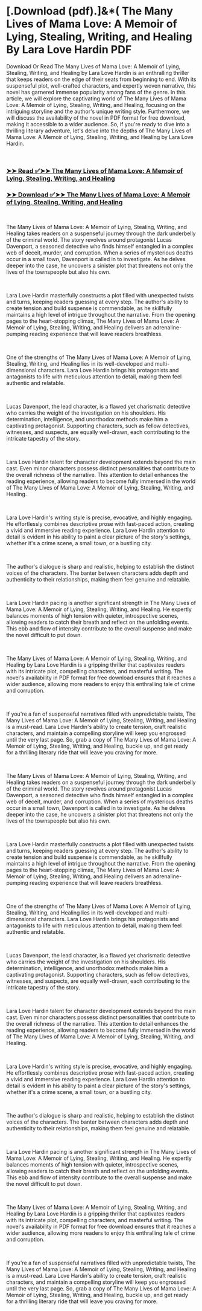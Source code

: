 # [.Download (pdf).]&*( The Many Lives of Mama Love: A Memoir of Lying, Stealing, Writing, and Healing By Lara Love Hardin PDF

<p>Download Or Read The Many Lives of Mama Love: A Memoir of Lying, Stealing, Writing, and Healing by Lara Love Hardin is an enthralling thriller that keeps readers on the edge of their seats from beginning to end. With its suspenseful plot, well-crafted characters, and expertly woven narrative, this novel has garnered immense popularity among fans of the genre. In this article, we will explore the captivating world of The Many Lives of Mama Love: A Memoir of Lying, Stealing, Writing, and Healing, focusing on the intriguing storyline and the author's unique writing style. Furthermore, we will discuss the availability of the novel in PDF format for free download, making it accessible to a wider audience. So, if you're ready to dive into a thrilling literary adventure, let's delve into the depths of The Many Lives of Mama Love: A Memoir of Lying, Stealing, Writing, and Healing by Lara Love Hardin.</p>
<p>&nbsp;</p>

### [➤➤ Read ✅➤➤ The Many Lives of Mama Love: A Memoir of Lying, Stealing, Writing, and Healing](https://pdf2worldwide.blogspot.com/id/64631561)

### [➤➤ Download ✅➤➤ The Many Lives of Mama Love: A Memoir of Lying, Stealing, Writing, and Healing](https://pdf2worldwide.blogspot.com/id/64631561)

<p>&nbsp;</p>
<p>The Many Lives of Mama Love: A Memoir of Lying, Stealing, Writing, and Healing takes readers on a suspenseful journey through the dark underbelly of the criminal world. The story revolves around protagonist Lucas Davenport, a seasoned detective who finds himself entangled in a complex web of deceit, murder, and corruption. When a series of mysterious deaths occur in a small town, Davenport is called in to investigate. As he delves deeper into the case, he uncovers a sinister plot that threatens not only the lives of the townspeople but also his own.</p>
<p>&nbsp;</p>
<p>Lara Love Hardin masterfully constructs a plot filled with unexpected twists and turns, keeping readers guessing at every step. The author's ability to create tension and build suspense is commendable, as he skillfully maintains a high level of intrigue throughout the narrative. From the opening pages to the heart-stopping climax, The Many Lives of Mama Love: A Memoir of Lying, Stealing, Writing, and Healing delivers an adrenaline-pumping reading experience that will leave readers breathless.</p>
<p>&nbsp;</p>
<p>One of the strengths of The Many Lives of Mama Love: A Memoir of Lying, Stealing, Writing, and Healing lies in its well-developed and multi-dimensional characters. Lara Love Hardin brings his protagonists and antagonists to life with meticulous attention to detail, making them feel authentic and relatable.</p>
<p>&nbsp;</p>
<p>Lucas Davenport, the lead character, is a flawed yet charismatic detective who carries the weight of the investigation on his shoulders. His determination, intelligence, and unorthodox methods make him a captivating protagonist. Supporting characters, such as fellow detectives, witnesses, and suspects, are equally well-drawn, each contributing to the intricate tapestry of the story.</p>
<p>&nbsp;</p>
<p>Lara Love Hardin talent for character development extends beyond the main cast. Even minor characters possess distinct personalities that contribute to the overall richness of the narrative. This attention to detail enhances the reading experience, allowing readers to become fully immersed in the world of The Many Lives of Mama Love: A Memoir of Lying, Stealing, Writing, and Healing.</p>
<p>&nbsp;</p>
<p>Lara Love Hardin's writing style is precise, evocative, and highly engaging. He effortlessly combines descriptive prose with fast-paced action, creating a vivid and immersive reading experience. Lara Love Hardin attention to detail is evident in his ability to paint a clear picture of the story's settings, whether it's a crime scene, a small town, or a bustling city.</p>
<p>&nbsp;</p>
<p>The author's dialogue is sharp and realistic, helping to establish the distinct voices of the characters. The banter between characters adds depth and authenticity to their relationships, making them feel genuine and relatable.</p>
<p>&nbsp;</p>
<p>Lara Love Hardin pacing is another significant strength in The Many Lives of Mama Love: A Memoir of Lying, Stealing, Writing, and Healing. He expertly balances moments of high tension with quieter, introspective scenes, allowing readers to catch their breath and reflect on the unfolding events. This ebb and flow of intensity contribute to the overall suspense and make the novel difficult to put down.</p>
<p>&nbsp;</p>
<p>The Many Lives of Mama Love: A Memoir of Lying, Stealing, Writing, and Healing by Lara Love Hardin is a gripping thriller that captivates readers with its intricate plot, compelling characters, and masterful writing. The novel's availability in PDF format for free download ensures that it reaches a wider audience, allowing more readers to enjoy this enthralling tale of crime and corruption.</p>
<p>&nbsp;</p>
<p>If you're a fan of suspenseful narratives filled with unpredictable twists, The Many Lives of Mama Love: A Memoir of Lying, Stealing, Writing, and Healing is a must-read. Lara Love Hardin's ability to create tension, craft realistic characters, and maintain a compelling storyline will keep you engrossed until the very last page. So, grab a copy of The Many Lives of Mama Love: A Memoir of Lying, Stealing, Writing, and Healing, buckle up, and get ready for a thrilling literary ride that will leave you craving for more.</p>
<p>&nbsp;</p>
<p>The Many Lives of Mama Love: A Memoir of Lying, Stealing, Writing, and Healing takes readers on a suspenseful journey through the dark underbelly of the criminal world. The story revolves around protagonist Lucas Davenport, a seasoned detective who finds himself entangled in a complex web of deceit, murder, and corruption. When a series of mysterious deaths occur in a small town, Davenport is called in to investigate. As he delves deeper into the case, he uncovers a sinister plot that threatens not only the lives of the townspeople but also his own.</p>
<p>&nbsp;</p>
<p>Lara Love Hardin masterfully constructs a plot filled with unexpected twists and turns, keeping readers guessing at every step. The author's ability to create tension and build suspense is commendable, as he skillfully maintains a high level of intrigue throughout the narrative. From the opening pages to the heart-stopping climax, The Many Lives of Mama Love: A Memoir of Lying, Stealing, Writing, and Healing delivers an adrenaline-pumping reading experience that will leave readers breathless.</p>
<p>&nbsp;</p>
<p>One of the strengths of The Many Lives of Mama Love: A Memoir of Lying, Stealing, Writing, and Healing lies in its well-developed and multi-dimensional characters. Lara Love Hardin brings his protagonists and antagonists to life with meticulous attention to detail, making them feel authentic and relatable.</p>
<p>&nbsp;</p>
<p>Lucas Davenport, the lead character, is a flawed yet charismatic detective who carries the weight of the investigation on his shoulders. His determination, intelligence, and unorthodox methods make him a captivating protagonist. Supporting characters, such as fellow detectives, witnesses, and suspects, are equally well-drawn, each contributing to the intricate tapestry of the story.</p>
<p>&nbsp;</p>
<p>Lara Love Hardin talent for character development extends beyond the main cast. Even minor characters possess distinct personalities that contribute to the overall richness of the narrative. This attention to detail enhances the reading experience, allowing readers to become fully immersed in the world of The Many Lives of Mama Love: A Memoir of Lying, Stealing, Writing, and Healing.</p>
<p>&nbsp;</p>
<p>Lara Love Hardin's writing style is precise, evocative, and highly engaging. He effortlessly combines descriptive prose with fast-paced action, creating a vivid and immersive reading experience. Lara Love Hardin attention to detail is evident in his ability to paint a clear picture of the story's settings, whether it's a crime scene, a small town, or a bustling city.</p>
<p>&nbsp;</p>
<p>The author's dialogue is sharp and realistic, helping to establish the distinct voices of the characters. The banter between characters adds depth and authenticity to their relationships, making them feel genuine and relatable.</p>
<p>&nbsp;</p>
<p>Lara Love Hardin pacing is another significant strength in The Many Lives of Mama Love: A Memoir of Lying, Stealing, Writing, and Healing. He expertly balances moments of high tension with quieter, introspective scenes, allowing readers to catch their breath and reflect on the unfolding events. This ebb and flow of intensity contribute to the overall suspense and make the novel difficult to put down.</p>
<p>&nbsp;</p>
<p>The Many Lives of Mama Love: A Memoir of Lying, Stealing, Writing, and Healing by Lara Love Hardin is a gripping thriller that captivates readers with its intricate plot, compelling characters, and masterful writing. The novel's availability in PDF format for free download ensures that it reaches a wider audience, allowing more readers to enjoy this enthralling tale of crime and corruption.</p>
<p>&nbsp;</p>
<p>If you're a fan of suspenseful narratives filled with unpredictable twists, The Many Lives of Mama Love: A Memoir of Lying, Stealing, Writing, and Healing is a must-read. Lara Love Hardin's ability to create tension, craft realistic characters, and maintain a compelling storyline will keep you engrossed until the very last page. So, grab a copy of The Many Lives of Mama Love: A Memoir of Lying, Stealing, Writing, and Healing, buckle up, and get ready for a thrilling literary ride that will leave you craving for more.</p>
<p>&nbsp;</p>

